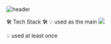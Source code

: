![header](https://capsule-render.vercel.app/api?type=waving&color=0:ff9a9e,100:fad0c4&fontColor=fff&height=300&section=header&text=Lee-SoYoon&fontSize=90&animation=fadeIn&fontAlignY=42)

️🛠️ Tech Stack ️🛠️
💡 used as the main
<img src="https://img.shields.io/badge/#F7DF1E?style=for-the-badge&logo=javascript&logoColor=black">

💡 used at least once
